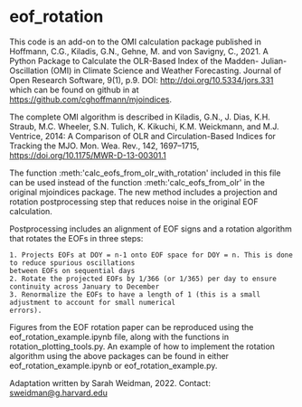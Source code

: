 # eof_rotation

This code is an add-on to the OMI calculation package published in Hoffmann, C.G., Kiladis, G.N., Gehne, M. and von Savigny, C., 2021. 
A Python Package to Calculate the OLR-Based Index of the Madden- Julian-Oscillation (OMI) in Climate Science and Weather Forecasting. 
Journal of Open Research Software, 9(1), p.9. DOI: http://doi.org/10.5334/jors.331
which can be found on github in at https://github.com/cghoffmann/mjoindices. 

The complete OMI algorithm is described in Kiladis, G.N., J. Dias, K.H. Straub, M.C. Wheeler, S.N. Tulich, K. Kikuchi, K.M.
Weickmann, and M.J. Ventrice, 2014: A Comparison of OLR and Circulation-Based Indices for Tracking the MJO.
Mon. Wea. Rev., 142, 1697–1715, https://doi.org/10.1175/MWR-D-13-00301.1

The function :meth:'calc_eofs_from_olr_with_rotation' included in this file can be used instead of the function 
:meth:'calc_eofs_from_olr' in the original mjoindices package. The new method includes a projection and rotation postprocessing
step that reduces noise in the original EOF calculation. 

Postprocessing includes an alignment of EOF signs and a rotation algorithm that rotates the EOFs in three steps:

    1. Projects EOFs at DOY = n-1 onto EOF space for DOY = n. This is done to reduce spurious oscillations
    between EOFs on sequential days
    2. Rotate the projected EOFs by 1/366 (or 1/365) per day to ensure continuity across January to December
    3. Renormalize the EOFs to have a length of 1 (this is a small adjustment to account for small numerical
    errors).
    
Figures from the EOF rotation paper can be reproduced using the eof_rotation_example.ipynb file, along with the functions in rotation_plotting_tools.py. An example of how to implement the rotation algorithm using the above packages can be found in either eof_rotation_example.ipynb or eof_rotation_example.py. 

Adaptation written by Sarah Weidman, 2022. Contact: sweidman@g.harvard.edu
